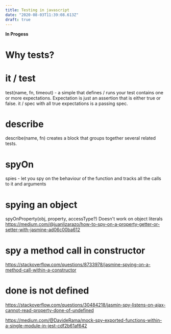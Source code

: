 ```yaml
---
title: Testing in javascript
date: "2020-08-03T11:39:08.613Z"
draft: true
---
```


**In Progess**

# Why tests?

# it / test

test(name, fn, timeout) - a simple that defines / runs your test
contains one or more expectations.
Expectation is just an assertion that is either true or false.
it / spec with all true expectations is a passing spec.

# describe

describe(name, fn) creates a block that groups together several related tests.

# spyOn

spies - let you spy on the behaviour of the function and tracks all the calls to it and arguments

# spying an object

spyOnProperty(obj, property, accessType?)
Doesn't work on object literals https://medium.com/@juanlizarazo/how-to-spy-on-a-property-getter-or-setter-with-jasmine-ad06c00ba612

# spy a method call in constructor

https://stackoverflow.com/questions/8733978/jasmine-spying-on-a-method-call-within-a-constructor

# done is not defined

https://stackoverflow.com/questions/30484218/jasmin-spy-listens-on-ajax-cannot-read-property-done-of-undefined

https://medium.com/@DavideRama/mock-spy-exported-functions-within-a-single-module-in-jest-cdf2b61af642
